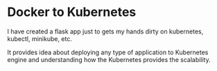 # Docker to Kubernetes

I have created a flask app just to gets my hands dirty on kubernetes, kubectl, minikube, etc.

It provides idea about deploying any type of application to Kubernetes engine and understanding how the Kubernetes provides the scalability.

